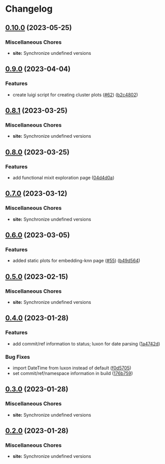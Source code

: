 # Changelog

## [0.10.0](https://github.com/dsgt-birdclef/birdclef-2023/compare/site-v0.9.0...site-v0.10.0) (2023-05-25)


### Miscellaneous Chores

* **site:** Synchronize undefined versions

## [0.9.0](https://github.com/dsgt-birdclef/birdclef-2023/compare/site-v0.8.1...site-v0.9.0) (2023-04-04)


### Features

* create luigi script for creating cluster plots ([#62](https://github.com/dsgt-birdclef/birdclef-2023/issues/62)) ([b2c4802](https://github.com/dsgt-birdclef/birdclef-2023/commit/b2c4802b58164bb86d5fa6e55acb5f2c553a423d))

## [0.8.1](https://github.com/dsgt-birdclef/birdclef-2023/compare/site-v0.8.0...site-v0.8.1) (2023-03-25)


### Miscellaneous Chores

* **site:** Synchronize undefined versions

## [0.8.0](https://github.com/dsgt-birdclef/birdclef-2023/compare/site-v0.7.0...site-v0.8.0) (2023-03-25)


### Features

* add functional mixit exploration page ([04d4d0a](https://github.com/dsgt-birdclef/birdclef-2023/commit/04d4d0a5a047cd89422411ef7f491649f9bf2c5b))

## [0.7.0](https://github.com/dsgt-birdclef/birdclef-2023/compare/site-v0.6.0...site-v0.7.0) (2023-03-12)


### Miscellaneous Chores

* **site:** Synchronize undefined versions

## [0.6.0](https://github.com/dsgt-birdclef/birdclef-2023/compare/site-v0.5.0...site-v0.6.0) (2023-03-05)


### Features

* added static plots for embedding-knn page ([#55](https://github.com/dsgt-birdclef/birdclef-2023/issues/55)) ([b49d564](https://github.com/dsgt-birdclef/birdclef-2023/commit/b49d564afc97bf6c2dafeb8fe787c29c6e9f2da7))

## [0.5.0](https://github.com/dsgt-birdclef/birdclef-2023/compare/site-v0.4.0...site-v0.5.0) (2023-02-15)


### Miscellaneous Chores

* **site:** Synchronize undefined versions

## [0.4.0](https://github.com/dsgt-birdclef/birdclef-2023/compare/site-v0.3.0...site-v0.4.0) (2023-01-28)

### Features

- add commit/ref information to status; luxon for date parsing ([1a4742d](https://github.com/dsgt-birdclef/birdclef-2023/commit/1a4742d757bf58507a6fc3f741be5115409e67c0))

### Bug Fixes

- import DateTime from luxon instead of default ([f0d5705](https://github.com/dsgt-birdclef/birdclef-2023/commit/f0d57058cb0ecdd279a756128b4eafcb9c7c1638))
- set commit/ref/namespace information in build ([176b759](https://github.com/dsgt-birdclef/birdclef-2023/commit/176b7598c9f4b52db725d6a4641f10b8bb3a025e))

## [0.3.0](https://github.com/dsgt-birdclef/birdclef-2023/compare/site-v0.2.0...site-v0.3.0) (2023-01-28)

### Miscellaneous Chores

- **site:** Synchronize undefined versions

## [0.2.0](https://github.com/dsgt-birdclef/birdclef-2023/compare/site-v0.1.0...site-v0.2.0) (2023-01-28)

### Miscellaneous Chores

- **site:** Synchronize undefined versions
